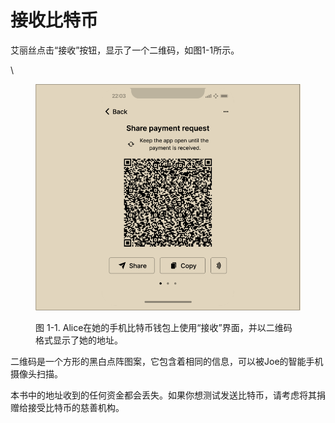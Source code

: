 # 接收比特币

艾丽丝点击“接收”按钮，显示了一个二维码，如图1-1所示。

\


<figure><img src="../../.gitbook/assets/1.1.png" alt=""><figcaption><p>图 1-1. Alice在她的手机比特币钱包上使用“接收”界面，并以二维码格式显示了她的地址。</p></figcaption></figure>

二维码是一个方形的黑白点阵图案，它包含着相同的信息，可以被Joe的智能手机摄像头扫描。

本书中的地址收到的任何资金都会丢失。如果你想测试发送比特币，请考虑将其捐赠给接受比特币的慈善机构。
